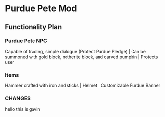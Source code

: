 # Purdue Pete Mod

## Functionality Plan

### Purdue Pete NPC
  Capable of trading, simple dialogue (Protect Purdue Pledge) | Can be summoned with gold block, netherite block, and carved pumpkin | Protects user 
  
### Items 
  Hammer crafted with iron and sticks | Helmet | Customizable Purdue Banner 
  
### CHANGES

hello this is gavin